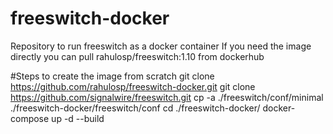 # freeswitch-docker
Repository to run freeswitch as a docker container
If you need the image directly you can pull rahulosp/freeswitch:1.10 from dockerhub

#Steps to create the image from scratch
git clone https://github.com/rahulosp/freeswitch-docker.git
git clone https://github.com/signalwire/freeswitch.git
cp -a ./freeswitch/conf/minimal ./freeswitch-docker/freeswitch/conf
cd ./freeswitch-docker/
docker-compose up -d --build
